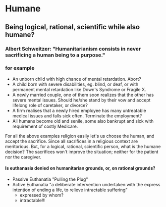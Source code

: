 # Humane

## Being logical, rational, scientific while also humane? 

### Albert Schweitzer: "Humanitarianism consists in never sacrificing a human being to a purpose."

### for example
* An unborn child with high chance of mental retardation. Abort?
* A child born with severe disabilities, eg. blind, or deaf, or with permanent mental retardation like Down's Syndrome or Fragile X.
* A newly married couple, one of them soon realizes that the other has severe mental issues. Should he/she stand by their vow and accept lifelong role of caretaker, or divorce?
* A firm realises that a newly hired employee has many untreatable medical issues and falls sick often. Terminate the employment?
* All humans become old and senile, some also bankrupt and sick with requirement of costly Medicare. 

For all the above examples religion easily let's us choose the human, and accept the sacrifice. Since all sacrifices in a religious context are meritorious.
But, for a logical, rational, scientific person, what is the humane decision? The sacrifices won't improve the situation; neither for the patient nor the caregiver.


#### Is euthanasia denied on humanitarian grounds, or, on rational grounds?  
* Passive Euthanatia "Pulling the Plug"
* Active Euthanatia "a deliberate intervention undertaken with the express intention of ending a life, to relieve intractable suffering"
  * expressed by whom?
  * intractable!!!
